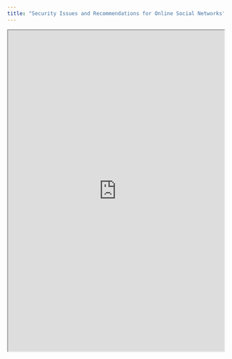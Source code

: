 ```yaml
---
title: "Security Issues and Recommendations for Online Social Networks"
---
```




<iframe height="750" width="100%" src="https://ewelton.github.io/ktest/wiki.html#Security%20Issues%20and%20Recommendations%20for%20Online%20Social%20Networks"></iframe>
